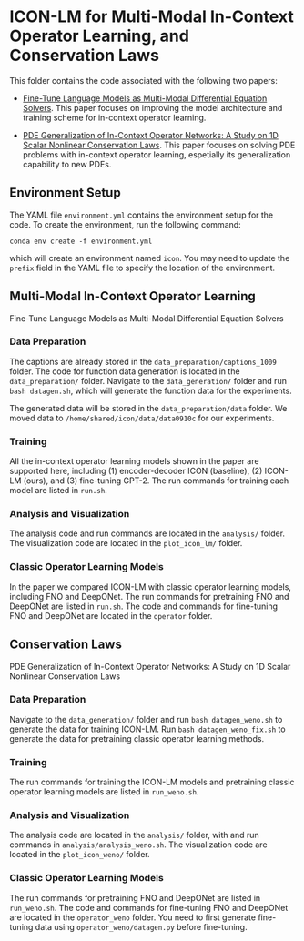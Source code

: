# ICON-LM for Multi-Modal In-Context Operator Learning, and Conservation Laws

This folder contains the code associated with the following two papers: 
- [Fine-Tune Language Models as Multi-Modal Differential Equation Solvers](https://arxiv.org/pdf/2308.05061.pdf). This paper focuses on improving the model architecture and training scheme for in-context operator learning.

- [PDE Generalization of In-Context Operator Networks: A Study on 1D Scalar Nonlinear Conservation Laws](https://arxiv.org/pdf/2401.07364.pdf). This paper focuses on solving PDE problems with in-context operator learning, espetially its generalization capability to new PDEs.

## Environment Setup

The YAML file `environment.yml` contains the environment setup for the code. To create the environment, run the following command:
```
conda env create -f environment.yml
```
which will create an environment named `icon`. You may need to update the `prefix` field in the YAML file to specify the location of the environment.

## Multi-Modal In-Context Operator Learning

Fine-Tune Language Models as Multi-Modal Differential Equation Solvers

### Data Preparation

The captions are already stored in the `data_preparation/captions_1009` folder. The code for function data generation is located in the `data_preparation/` folder. Navigate to the `data_generation/` folder and run `bash datagen.sh`, which will generate the function data for the experiments. 

The generated data will be stored in the `data_preparation/data` folder. We moved data to `/home/shared/icon/data/data0910c` for our experiments.

### Training

All the in-context operator learning models shown in the paper are supported here, including (1) encoder-decoder ICON (baseline), (2) ICON-LM (ours), and (3) fine-tuning GPT-2. The run commands for training each model are listed in `run.sh`.

### Analysis and Visualization

The analysis code and run commands are located in the `analysis/` folder. The visualization code are located in the `plot_icon_lm/` folder.

### Classic Operator Learning Models

In the paper we compared ICON-LM with classic operator learning models, including FNO and DeepONet. The run commands for pretraining FNO and DeepONet are listed in `run.sh`. The code and commands for fine-tuning FNO and DeepONet are located in the `operator` folder.


## Conservation Laws
PDE Generalization of In-Context Operator Networks: A Study on 1D Scalar Nonlinear Conservation Laws

### Data Preparation

Navigate to the `data_generation/` folder and run `bash datagen_weno.sh` to generate the data for training ICON-LM. Run `bash datagen_weno_fix.sh` to generate the data for pretraining classic operator learning methods.

### Training

The run commands for training the ICON-LM models and pretraining classic operator learning models are listed in `run_weno.sh`.

### Analysis and Visualization

The analysis code are located in the `analysis/` folder, with and run commands in `analysis/analysis_weno.sh`. The visualization code are located in the `plot_icon_weno/` folder.

### Classic Operator Learning Models

The run commands for pretraining FNO and DeepONet are listed in `run_weno.sh`. The code and commands for fine-tuning FNO and DeepONet are located in the `operator_weno` folder. You need to first generate fine-tuning data using `operator_weno/datagen.py` before fine-tuning.

